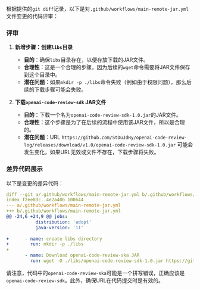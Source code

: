 根据提供的`git diff`记录，以下是对`.github/workflows/main-remote-jar.yml`文件变更的代码评审：

### 评审

1. **新增步骤：创建`libs`目录**
   - **目的**：确保`libs`目录存在，以便存放下载的JAR文件。
   - **合理性**：这是一个合理的步骤，因为后续的`wget`命令需要将JAR文件保存到这个目录中。
   - **潜在问题**：如果`mkdir -p ./libs`命令失败（例如由于权限问题），那么后续的下载步骤可能会失败。

2. **下载`openai-code-review-sdk` JAR文件**
   - **目的**：下载一个名为`openai-code-review-sdk-1.0.jar`的JAR文件。
   - **合理性**：这个步骤是为了在后续的流程中使用该JAR文件，所以是合理的。
   - **潜在问题**：URL `https://github.com/StDuJdHy/openai-code-review-log/releases/download/v1.0/openai-code-review-sdk-1.0.jar` 可能会发生变化，如果URL无效或文件不存在，下载步骤将失败。

### 差异代码展示

以下是变更的差异代码：

```yaml
diff --git a/.github/workflows/main-remote-jar.yml b/.github/workflows/main-remote-jar.yml
index f2ee8dc..4e2a40b 100644
--- a/.github/workflows/main-remote-jar.yml
+++ b/.github/workflows/main-remote-jar.yml
@@ -24,6 +24,9 @@ jobs:
           distribution: 'adopt'
           java-version: '11'
 
+      - name: create libs directory
+        run: mkdir -p ./libs
+
       - name: Download openai-code-review-ska JAR
         run: wget -O ./libs/openai-code-review-sdk-1.0.jar https://github.com/StDuJdHy/openai-code-review-log/releases/download/v1.0/openai-code-review-sdk-1.0.jar
```

请注意，代码中的`openai-code-review-ska`可能是一个拼写错误，正确应该是`openai-code-review-sdk`。此外，确保URL在代码提交时是有效的。